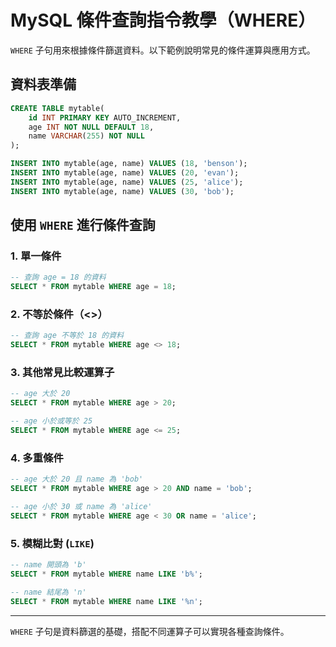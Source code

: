 # MySQL 條件查詢指令教學（WHERE）

`WHERE` 子句用來根據條件篩選資料。以下範例說明常見的條件運算與應用方式。

## 資料表準備

```sql
CREATE TABLE mytable(
    id INT PRIMARY KEY AUTO_INCREMENT,
    age INT NOT NULL DEFAULT 18,
    name VARCHAR(255) NOT NULL
);

INSERT INTO mytable(age, name) VALUES (18, 'benson');
INSERT INTO mytable(age, name) VALUES (20, 'evan');
INSERT INTO mytable(age, name) VALUES (25, 'alice');
INSERT INTO mytable(age, name) VALUES (30, 'bob');
```

## 使用 `WHERE` 進行條件查詢

### 1. 單一條件

```sql
-- 查詢 age = 18 的資料
SELECT * FROM mytable WHERE age = 18;
```

### 2. 不等於條件（<>）

```sql
-- 查詢 age 不等於 18 的資料
SELECT * FROM mytable WHERE age <> 18;
```

### 3. 其他常見比較運算子

```sql
-- age 大於 20
SELECT * FROM mytable WHERE age > 20;

-- age 小於或等於 25
SELECT * FROM mytable WHERE age <= 25;
```

### 4. 多重條件

```sql
-- age 大於 20 且 name 為 'bob'
SELECT * FROM mytable WHERE age > 20 AND name = 'bob';

-- age 小於 30 或 name 為 'alice'
SELECT * FROM mytable WHERE age < 30 OR name = 'alice';
```

### 5. 模糊比對 (`LIKE`)

```sql
-- name 開頭為 'b'
SELECT * FROM mytable WHERE name LIKE 'b%';

-- name 結尾為 'n'
SELECT * FROM mytable WHERE name LIKE '%n';
```

---

`WHERE` 子句是資料篩選的基礎，搭配不同運算子可以實現各種查詢條件。
